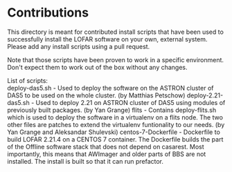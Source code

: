 # Contributions

This directory is meant for contributed install scripts that have been used to successfully install the LOFAR software on your own, external system. Please add any install scripts using a pull request.

Note that those scripts have been proven to work in a specific environment. Don't expect them to work out of the box without any changes.

List of scripts:  
deploy-das5.sh - Used to deploy the software on the ASTRON cluster of DAS5 to be used on the whole cluster.  (by Matthias Petschow)
deploy-2.21-das5.sh - Used to deploy 2.21 on ASTRON cluster of DAS5 using modules of previously built packages. (by Yan Grange)
flits - Contains deploy-flits.sh which is used to deploy the software in a virtualenv on a flits node. The two other files are patches to extend the virtualenv funtionality to our needs. (by Yan Grange and Aleksandar Shulevski)
centos-7-Dockerfile - Dockerfile to build LOFAR 2.21.4 on a CENTOS 7 container. The Dockerfile builds the part of the Offline software stack that does not depend on casarest. Most importantly, this means that AWImager and older parts of BBS are not installed. The install is built so that it can run prefactor.
